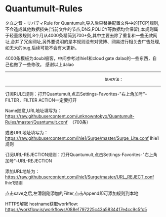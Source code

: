 # Quantumult-Rules
夕立之音 - リバティRule for Quantumult,导入后只替换配置文件中的[TCP]规则,不会造成其他数据损失(当前文件的节点,DNS,POLICY等数据均会保留),本规则属于轻量级规则,8个月从4000条精简到700+条,其中主要去除了重复和一些无效网址,合并了冗余网址,另外要说明的是本规则没有对微博、网易进行相关去广告处理,如无大的bug,后续可能不会有大更新。

4000条模板为doubi极客，中间参考过lhie1和cloud gate dalao的一些东西，自己也做了一些修改。 感谢以上dalao
*****************************************************************************************************

                                                 使用方法：

*****************************************************************************************************

订阅RULE规则：打开Quantumult,点击Settings-Favorites-"右上角加号"-FILTER，FILTER ACTION一定要打开

Name随意,URL地址填写为：https://raw.githubusercontent.com/unknowntokyo/Quantumult-Rules/master/Quantumult.conf  （700条）

或者URL地址填写为：https://raw.githubusercontent.com/lhie1/Surge/master/Surge_Lite.conf      lhie1规则

订阅URL-REJECTION规则：打开Quantumult,点击Settings-Favorites-"右上角加号"-URL-REJECTION

添加URL地址为：https://raw.githubusercontent.com/lhie1/Surge/master/URL_REJECT.conf      lhie1规则

点击save之后,左滑刚刚添加的Filter,点击Append即可添加规则到本地

HTTPS解密 hostname获取workflow:
https://workflow.is/workflows/088e1797225c43a5834417e4cc9c5fc5
